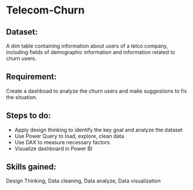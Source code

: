 # Telecom-Churn

## Dataset: 
  A dim table containing information about users of a telco company, including fields of demographic information and information related to churn users.
  
## Requirement:
  Create a dashboad to analyze the churn users and make suggestions to fix the situation.
  
## Steps to do:
  - Apply design thinking to identify the key goal and analyze the dataset
  - Use Power Query to load, explore, clean data
  - Use DAX to measure necessary factors 
  - Visualize dashboard in Power BI
 
 ## Skills gained:
  Design Thinking, Data cleaning, Data analyze, Data visualization
